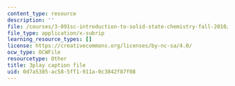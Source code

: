 ```yaml
---
content_type: resource
description: ''
file: /courses/3-091sc-introduction-to-solid-state-chemistry-fall-2010/0d7a5385ac585ff1911a0c3842f87f08_NpBq_JnLKv8.vtt
file_type: application/x-subrip
learning_resource_types: []
license: https://creativecommons.org/licenses/by-nc-sa/4.0/
ocw_type: OCWFile
resourcetype: Other
title: 3play caption file
uid: 0d7a5385-ac58-5ff1-911a-0c3842f87f08
---
```

